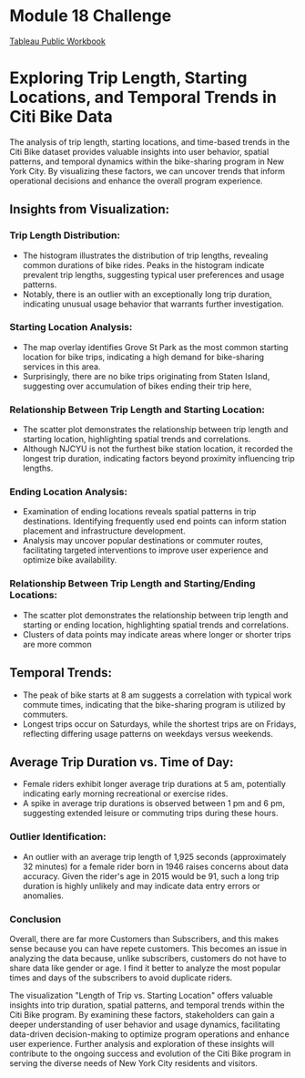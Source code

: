 # Module 18 Challenge
[Tableau Public Workbook](https://public.tableau.com/app/profile/reed.erickson/viz/Module18Challenge_17102038717520/LengthofTripVStartingLocation)
# Exploring Trip Length, Starting Locations, and Temporal Trends in Citi Bike Data

The analysis of trip length, starting locations, and time-based trends in the Citi Bike dataset provides valuable insights into user behavior, spatial patterns, and temporal dynamics within the bike-sharing program in New York City. By visualizing these factors, we can uncover trends that inform operational decisions and enhance the overall program experience.

## Insights from Visualization:

### Trip Length Distribution:

* The histogram illustrates the distribution of trip lengths, revealing common durations of bike rides. Peaks in the histogram indicate prevalent trip lengths, suggesting typical user preferences and usage patterns.
* Notably, there is an outlier with an exceptionally long trip duration, indicating unusual usage behavior that warrants further investigation.

### Starting Location Analysis:

* The map overlay identifies Grove St Park as the most common starting location for bike trips, indicating a high demand for bike-sharing services in this area.
* Surprisingly, there are no bike trips originating from Staten Island, suggesting over accumulation of bikes ending their trip here, 
### Relationship Between Trip Length and Starting Location:
* The scatter plot demonstrates the relationship between trip length and starting location, highlighting spatial trends and correlations.
* Although NJCYU is not the furthest bike station location, it recorded the longest trip duration, indicating factors beyond proximity influencing trip lengths.

### Ending Location Analysis:

* Examination of ending locations reveals spatial patterns in trip destinations. Identifying frequently used end points can inform station placement and infrastructure development.
* Analysis may uncover popular destinations or commuter routes, facilitating targeted interventions to improve user experience and optimize bike availability.

### Relationship Between Trip Length and Starting/Ending Locations:

* The scatter plot demonstrates the relationship between trip length and starting or ending location, highlighting spatial trends and correlations.
* Clusters of data points may indicate areas where longer or shorter trips are more common

## Temporal Trends:

* The peak of bike starts at 8 am suggests a correlation with typical work commute times, indicating that the bike-sharing program is utilized by commuters.
* Longest trips occur on Saturdays, while the shortest trips are on Fridays, reflecting differing usage patterns on weekdays versus weekends.

## Average Trip Duration vs. Time of Day:

* Female riders exhibit longer average trip durations at 5 am, potentially indicating early morning recreational or exercise rides.
* A spike in average trip durations is observed between 1 pm and 6 pm, suggesting extended leisure or commuting trips during these hours.

### Outlier Identification:

* An outlier with an average trip length of 1,925 seconds (approximately 32 minutes) for a female rider born in 1946 raises concerns about data accuracy. Given the rider's age in 2015 would be 91, such a long trip duration is highly unlikely and may indicate data entry errors or anomalies.


### Conclusion
Overall, there are far more Customers than Subscribers, and this makes sense because you can have repete customers. This becomes an issue in analyzing the data because, unlike subscribers, customers do not have to share data like gender or age. I find it better to analyze the most popular times and days of the subscribers to avoid duplicate riders.

The visualization "Length of Trip vs. Starting Location" offers valuable insights into trip duration, spatial patterns, and temporal trends within the Citi Bike program. By examining these factors, stakeholders can gain a deeper understanding of user behavior and usage dynamics, facilitating data-driven decision-making to optimize program operations and enhance user experience. Further analysis and exploration of these insights will contribute to the ongoing success and evolution of the Citi Bike program in serving the diverse needs of New York City residents and visitors.

